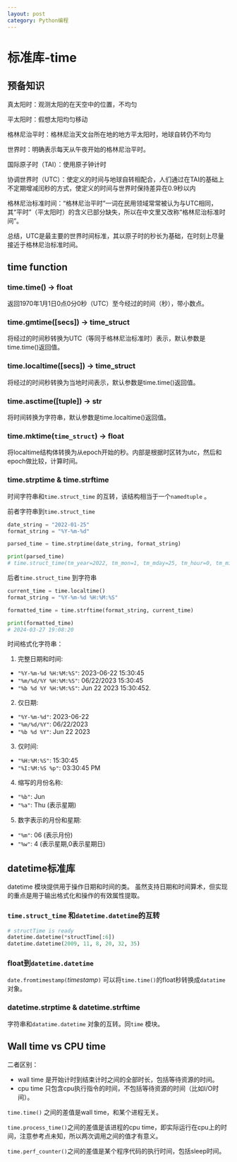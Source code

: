 ```yaml
---
layout: post
category: Python编程
---
```


# 标准库-time
## 预备知识
真太阳时：观测太阳的在天空中的位置，不均匀

平太阳时：假想太阳均匀移动

格林尼治平时：格林尼治天文台所在地的地方平太阳时，地球自转仍不均匀

世界时：明确表示每天从午夜开始的格林尼治平时。

国际原子时（TAI）：使用原子钟计时

协调世界时（UTC）：使定义的时间与地球自转相配合，人们通过在TAI的基础上不定期增减闰秒的方式，使定义的时间与世界时保持差异在0.9秒以内

格林尼治标准时间：“格林尼治平时”一词在民用领域常常被认为与UTC相同，其“平时”（平太阳时）的含义已部分缺失，所以在中文里又改称“格林尼治标准时间”。

总结，UTC是最主要的世界时间标准，其以原子时的秒长为基础，在时刻上尽量接近于格林尼治标准时间。

## time function
### time.time() -> float
返回1970年1月1日0点0分0秒（UTC）至今经过的时间（秒），带小数点。

### time.gmtime(\[secs\]) -> time\_struct
将经过的时间秒转换为UTC（等同于格林尼治标准时）表示，默认参数是time.time()返回值。

### time.localtime(\[secs\]) -> time\_struct
将经过的时间秒转换为当地时间表示，默认参数是time.time()返回值。

### time.asctime(\[tuple\]) -> str
将时间转换为字符串，默认参数是time.localtime()返回值。

### time.mktime(`time_struct`) -> float
将localtime结构体转换为从epoch开始的秒。内部是根据时区转为utc，然后和epoch做比较，计算时间。

### time.strptime & time.strftime
时间字符串和`time.struct_time` 的互转，该结构相当于一个`namedtuple` 。

前者字符串到`time.struct_time`

```python
date_string = "2022-01-25"
format_string = "%Y-%m-%d"

parsed_time = time.strptime(date_string, format_string)

print(parsed_time)
# time.struct_time(tm_year=2022, tm_mon=1, tm_mday=25, tm_hour=0, tm_min=0, tm_sec=0, tm_wday=1, tm_yday=25, tm_isdst=-1)
```
后者`time.struct_time` 到字符串

```python
current_time = time.localtime()
format_string = "%Y-%m-%d %H:%M:%S"

formatted_time = time.strftime(format_string, current_time)

print(formatted_time)
# 2024-03-27 19:08:20
```
时间格式化字符串：

1. 完整日期和时间:

* `"%Y-%m-%d %H:%M:%S"`: 2023-06-22 15:30:45
* `"%m/%d/%Y %H:%M:%S"`: 06/22/2023 15:30:45
* `"%b %d %Y %H:%M:%S"`: Jun 22 2023 15:30:452. 
2. 仅日期:
* `"%Y-%m-%d"`: 2023-06-22
* `"%m/%d/%Y"`: 06/22/2023
* `"%b %d %Y"`: Jun 22 2023
3. 仅时间:
* `"%H:%M:%S"`: 15:30:45
* `"%I:%M:%S %p"`: 03:30:45 PM
4. 缩写的月份名称:
* `"%b"`: Jun
* `"%a"`: Thu (表示星期)
5.  数字表示的月份和星期:
* `"%m"`: 06 (表示月份)
* `"%w"`: 4 (表示星期,0表示星期日)

## datetime标准库
datetime 模块提供用于操作日期和时间的类。 虽然支持日期和时间算术，但实现的重点是用于输出格式化和操作的有效属性提取。

### `time.struct_time` 和`datetime.datetime`的互转
```python
# structTime is ready
datetime.datetime(*structTime[:6])
datetime.datetime(2009, 11, 8, 20, 32, 35)
```
### float到`datetime.datetime`
`date.fromtimestamp(`*timestamp*`)` 可以将`time.time()`的float秒转换成`datatime` 对象。

### datetime.strptime & datetime.strftime
字符串和`datatime.datetime` 对象的互转。同`time` 模块。

## Wall time vs CPU time
二者区别：

* wall time 是开始计时到结束计时之间的全部时长，包括等待资源的时间。
* cpu time 只包含cpu执行指令的时间，不包括等待资源的时间（比如I/O时间）。

`time.time()` 之间的差值是wall time，和某个进程无关。

`time.process_time()`之间的差值是该进程的cpu time，即实际运行在cpu上的时间，注意参考点未知，所以两次调用之间的值才有意义。

`time.perf_counter()`之间的差值是某个程序代码的执行时间，包括sleep时间。